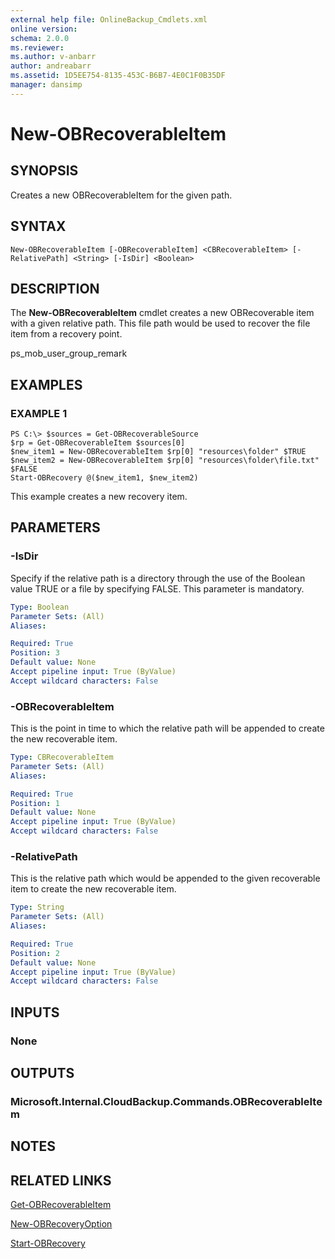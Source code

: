 ```yaml
---
external help file: OnlineBackup_Cmdlets.xml
online version: 
schema: 2.0.0
ms.reviewer:
ms.author: v-anbarr
author: andreabarr
ms.assetid: 1D5EE754-8135-453C-B6B7-4E0C1F0B35DF
manager: dansimp
---
```


# New-OBRecoverableItem

## SYNOPSIS
Creates a new OBRecoverableItem for the given path.

## SYNTAX

```
New-OBRecoverableItem [-OBRecoverableItem] <CBRecoverableItem> [-RelativePath] <String> [-IsDir] <Boolean>
```

## DESCRIPTION
The **New-OBRecoverableItem** cmdlet creates a new OBRecoverable item with a given relative path.
This file path would be used to recover the file item from a recovery point.

ps_mob_user_group_remark

## EXAMPLES

### EXAMPLE 1
```
PS C:\> $sources = Get-OBRecoverableSource
$rp = Get-OBRecoverableItem $sources[0]
$new_item1 = New-OBRecoverableItem $rp[0] "resources\folder" $TRUE
$new_item2 = New-OBRecoverableItem $rp[0] "resources\folder\file.txt" $FALSE
Start-OBRecovery @($new_item1, $new_item2)
```

This example creates a new recovery item.

## PARAMETERS

### -IsDir
Specify if the relative path is a directory through the use of the Boolean value TRUE or a file by specifying FALSE.
This parameter is mandatory.

```yaml
Type: Boolean
Parameter Sets: (All)
Aliases: 

Required: True
Position: 3
Default value: None
Accept pipeline input: True (ByValue)
Accept wildcard characters: False
```

### -OBRecoverableItem
This is the point in time to which the relative path will be appended to create the new recoverable item.

```yaml
Type: CBRecoverableItem
Parameter Sets: (All)
Aliases: 

Required: True
Position: 1
Default value: None
Accept pipeline input: True (ByValue)
Accept wildcard characters: False
```

### -RelativePath
This is the relative path which would be appended to the given recoverable item to create the new recoverable item.

```yaml
Type: String
Parameter Sets: (All)
Aliases: 

Required: True
Position: 2
Default value: None
Accept pipeline input: True (ByValue)
Accept wildcard characters: False
```

## INPUTS

### None

## OUTPUTS

### Microsoft.Internal.CloudBackup.Commands.OBRecoverableItem

## NOTES

## RELATED LINKS

[Get-OBRecoverableItem](./Get-OBRecoverableItem.md)

[New-OBRecoveryOption](./New-OBRecoveryOption.md)

[Start-OBRecovery](./Start-OBRecovery.md)

